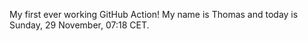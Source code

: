 My first ever working GitHub Action!
My name is Thomas and today is Sunday, 29 November, 07:18 CET. 
